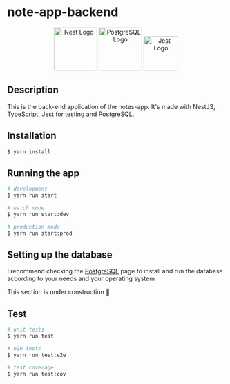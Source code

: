 # note-app-backend

<p align="center" style="display: flex, ">
  <a href="http://nestjs.com/" target="blank"><img src="https://nestjs.com/img/logo-small.svg" width="100" alt="Nest Logo" /></a>
  <a href="https://www.postgresql.org/" target="blank"><img src="https://upload.wikimedia.org/wikipedia/commons/a/ad/Logo_PostgreSQL.png?20230908055039" width="100" alt="PostgreSQL Logo" /></a>
  <a href="https://jestjs.io/" target="blank"><img src="https://icon.icepanel.io/Technology/svg/Jest.svg" width="80" alt="Jest Logo" /></a>
</p>


## Description

This is the back-end application of the notes-app.
It's made with NestJS, TypeScript, Jest for testing and PostgreSQL.

## Installation

```bash
$ yarn install
```

## Running the app

```bash
# development
$ yarn run start

# watch mode
$ yarn run start:dev

# production mode
$ yarn run start:prod
```
## Setting up the database
I recommend checking the [PostgreSQL]("https://www.postgresql.org/") page to install and run the database
according to your needs and your operating system

This section is under construction :construction_worker:
## Test

```bash
# unit tests
$ yarn run test

# e2e tests
$ yarn run test:e2e

# test coverage
$ yarn run test:cov
```

